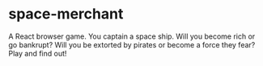 # space-merchant
A React browser game. You captain a space ship. Will you become rich or go bankrupt? Will you be extorted by pirates or become a force they fear? Play and find out!
